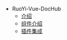 <!-- docs/_sidebar.md -->
* RuoYi-Vue-DocHub
  <!-- * [简介](/README) -->
  * [介绍](/RuoYi-Vue-DocHub/ "文档便利店,在线写作创作平台，支持world、excel、markdown、画图、思维导图、流程图等多种文档类型，支持基于 Markdown 的幻灯片制作、在线代码编写。")
  * [组件介绍](/RuoYi-Vue-DocHub/ComponentInfo "文档便利店,在线写作创作平台，支持world、excel、markdown、画图、思维导图、流程图等多种文档类型，支持基于 Markdown 的幻灯片制作、在线代码编写。")
  * [插件集成](/RuoYi-Vue-DocHub/integration "文档便利店,在线写作创作平台，支持world、excel、markdown、画图、思维导图、流程图等多种文档类型，支持基于 Markdown 的幻灯片制作、在线代码编写。")